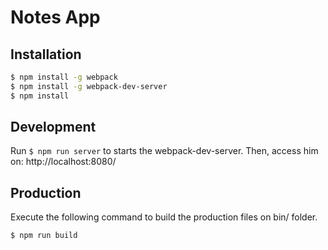 # Notes App

## Installation
```bash
$ npm install -g webpack
$ npm install -g webpack-dev-server
$ npm install
```
## Development

Run `$ npm run server` to starts the webpack-dev-server. Then, access him on: http://localhost:8080/

## Production

Execute the following command to build the production files on bin/ folder.

```bash
$ npm run build
```
